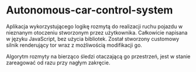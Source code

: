 # Autonomous-car-control-system
Aplikacja wykorzystującego logikę rozmytą do realizacji ruchu pojazdu w nieznanym otoczeniu stworzonym przez użytkownika. Całkowicie napisana w języku JavaScript, bez użycia bibliotek. Został stworzony customowy silnik renderujący tor wraz z możliwością modifikacji go.

Algorytm rozmyty na bierząco śledzi otaczającą go przestrzeń, jest w stanie zareagować od razu przy nagłym zakręcie.
